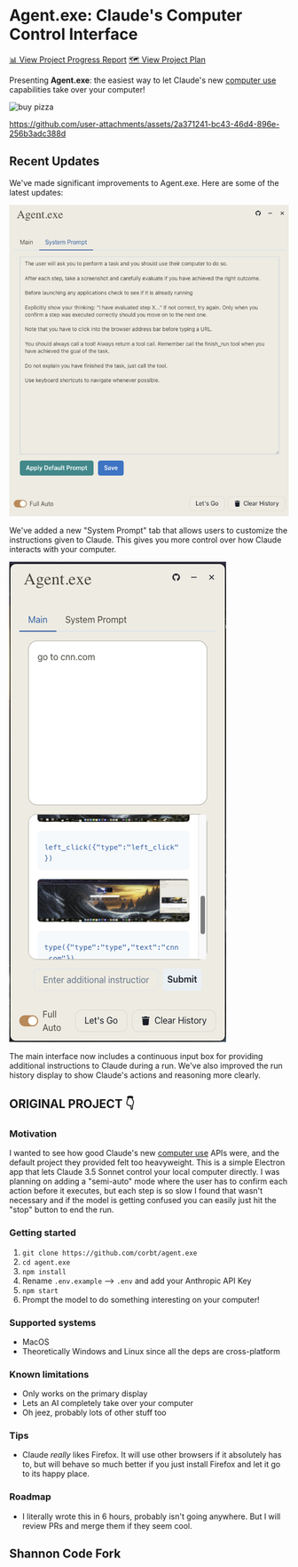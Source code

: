 # Agent.exe: Claude's Computer Control Interface

[📊 View Project Progress Report](progress_report.md)
[🗺️ View Project Plan](.cursor/plan.md)

Presenting **Agent.exe**: the easiest way to let Claude's new [computer use](https://www.anthropic.com/news/3-5-models-and-computer-use) capabilities take over your computer!

<img width="387" alt="buy pizza" src="https://github.com/user-attachments/assets/c11cc8f1-6dcb-48f4-9d18-682f14edb77d">

https://github.com/user-attachments/assets/2a371241-bc43-46d4-896e-256b3adc388d

## Recent Updates

We've made significant improvements to Agent.exe. Here are some of the latest updates:

![Update 1: System Prompt Configuration](update1.png)

We've added a new "System Prompt" tab that allows users to customize the instructions given to Claude. This gives you more control over how Claude interacts with your computer.

![Update 2: Continuous Input and Run History](update2.png)

The main interface now includes a continuous input box for providing additional instructions to Claude during a run. We've also improved the run history display to show Claude's actions and reasoning more clearly.

## ORIGINAL PROJECT 👇

### Motivation

I wanted to see how good Claude's new [computer use](https://www.anthropic.com/news/3-5-models-and-computer-use) APIs were, and the default project they provided felt too heavyweight. This is a simple Electron app that lets Claude 3.5 Sonnet control your local computer directly. I was planning on adding a "semi-auto" mode where the user has to confirm each action before it executes, but each step is so slow I found that wasn't necessary and if the model is getting confused you can easily just hit the "stop" button to end the run.

### Getting started

1.  `git clone https://github.com/corbt/agent.exe`
2.  `cd agent.exe`
3.  `npm install`
4.  Rename `.env.example` --> `.env` and add your Anthropic API Key
5.  `npm start`
6.  Prompt the model to do something interesting on your computer!

### Supported systems

- MacOS
- Theoretically Windows and Linux since all the deps are cross-platform

### Known limitations

- Only works on the primary display
- Lets an AI completely take over your computer
- Oh jeez, probably lots of other stuff too

### Tips

- Claude _really_ likes Firefox. It will use other browsers if it absolutely has to, but will behave so much better if you just install Firefox and let it go to its happy place.

### Roadmap

- I literally wrote this in 6 hours, probably isn't going anywhere. But I will review PRs and merge them if they seem cool.

## Shannon Code Fork
